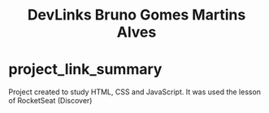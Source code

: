 <h1 align = "center"> DevLinks Bruno Gomes Martins Alves </h1>

# project_link_summary

Project created to study HTML, CSS and JavaScript. It was used the lesson of RocketSeat (Discover)
